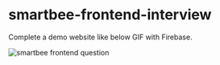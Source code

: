 # smartbee-frontend-interview

Complete a demo website like below GIF with Firebase.

![smartbee frontend question](smartbee.gif)
